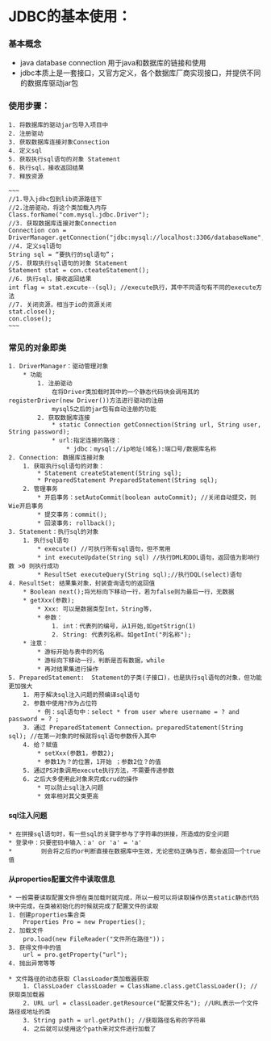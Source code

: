# JDBC的基本使用：

### 基本概念

* java database connection 用于java和数据库的链接和使用
* jdbc本质上是一套接口，又官方定义，各个数据库厂商实现接口，并提供不同的数据库驱动jar包

### 使用步骤：
	1. 将数据库的驱动jar包导入项目中
	2. 注册驱动
	3. 获取数据库连接对象Connection
	4. 定义sql
	5. 获取执行sql语句的对象 Statement
	6. 执行sql，接收返回结果
	7. 释放资源
	
	~~~
	//1.导入jdbc包到lib资源路径下
	//2.注册驱动，将这个类加载入内存
	Class.forName("com.mysql.jdbc.Driver");
	//3. 获取数据库连接对象Connection
	Connection con = DriverManager.getConnection("jdbc:mysql://localhost:3306/databaseName","userNmae","password");
	//4. 定义sql语句
	String sql = “要执行的sql语句”；
	//5. 获取执行sql语句的对象 Statement
	Statement stat = con.cteateStatement();
	//6. 执行sql，接收返回结果
	int flag = stat.excute--(sql); //execute执行，其中不同语句有不同的execute方法
	//7. 关闭资源，相当于io的资源关闭
	stat.close();
	con.close();
	~~~

### 常见的对象即类
	1. DriverManager：驱动管理对象
		* 功能
			1. 注册驱动
				在将Driver类加载时其中的一个静态代码块会调用其的registerDriver(new Driver())方法进行驱动的注册  
				mysql5之后的jar包有自动注册的功能
			2. 获取数据库连接
				* static Connection getConnection(String url, String user, String password);  
				* url:指定连接的路径：
					* jdbc：mysql://ip地址(域名):端口号/数据库名称
	2. Connection: 数据库连接对象  
		1. 获取执行sql语句的对象：
			* Statement createStatement(String sql);
			* PreparedStatement PreparedStatement(String sql);
		2. 管理事务
			* 开启事务：setAutoCommit(boolean autoCommit); //关闭自动提交，则Wie开启事务
			* 提交事务：commit();
			* 回滚事务: rollback();
	3. Statement：执行sql的对象
		1. 执行sql语句
			* execute() //可执行所有sql语句，但不常用
			* int executeUpdate(String sql) //执行DML和DDL语句，返回值为影响行数 >0 则执行成功
			* ResultSet executeQuery(String sql);//执行DQL(select)语句
	4. ResultSet: 结果集对象，封装查询语句的返回值
		* Boolean next();将光标向下移动一行，若为false则为最后一行，无数据
		* getXxx(参数);
			* Xxx: 可以是数据类型Int，String等，
			* 参数：
				1. int：代表列的编号，从1开始,如getStrign(1)
				2. String: 代表列名称。如getInt("列名称");
		* 注意：
			* 游标开始与表中的列名
			* 游标向下移动一行，判断是否有数据，while
			* 再对结果集进行操作
	5. PreparedStatement:  Statement的子类(子接口)，也是执行sql语句的对象，但功能更加强大
		1. 用于解决sql注入问题的预编译sql语句
		2. 参数中使用?作为占位符
			* 例：sql语句中：select * from user where username = ? and password = ? ;
		3. 通过 PreparedStatement Connection。preparedStatement(String sql); //在第一对象的时候就将sql语句参数传入其中
		4. 给？赋值
			* setXxx(参数1，参数2);
			* 参数1为？的位置，1开始 ；参数2位？的值
		5. 通过PS对象调用execute执行方法，不需要传递参数
		6. 之后大多使用此对象来完成crud的操作
			* 可以防止sql注入问题
			* 效率相对其父类更高
		
#### sql注入问题
	* 在拼接sql语句时，有一些sql的关键字参与了字符串的拼接，所造成的安全问题
	* 登录中：只要密码中输入：a' or 'a' = 'a'
	*        则会将之后的or判断直接在数据库中生效，无论密码正确与否，都会返回一个true值

#### 从properties配置文件中读取信息
	* 一般需要读取配置文件想在类加载时就完成，所以一般可以将读取操作仿真static静态代码块中完成，在类被初始化的时候就完成了配置文件的读取
	1. 创建properties集合类
		Properties Pro = new Properties();
	2. 加载文件
		pro.load(new FileReader("文件所在路径"))；
	3. 获得文件中的值
		url = pro.getProperty("url");
	4. 抛出异常等等
	
	* 文件路径的动态获取 ClassLoader类加载器获取
		1. ClassLoader classLoader = ClassName.class.getClassLoader(); //获取类加载器
		2. URL url = classLoader.getResource("配置文件名"); //URL表示一个文件路径或地址的类
		3. String path = url.getPath(); //获取路径名称的字符串
		4. 之后就可以使用这个path来对文件进行加载了